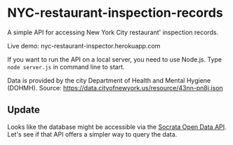 # NYC-restaurant-inspection-records
A simple API for accessing New York City restaurant' inspection records.

Live demo: nyc-restaurant-inspector.herokuapp.com

If you want to run the API on a local server, you need to use Node.js. Type `node server.js` in command line to start.

Data is provided by the city Department of Health and Mental Hygiene (DOHMH). Source: https://data.cityofnewyork.us/resource/43nn-pn8j.json

## Update
Looks like the database might be accessible via the [Socrata Open Data API](https://dev.socrata.com). Let's see if that API offers a simpler way to query the data.
